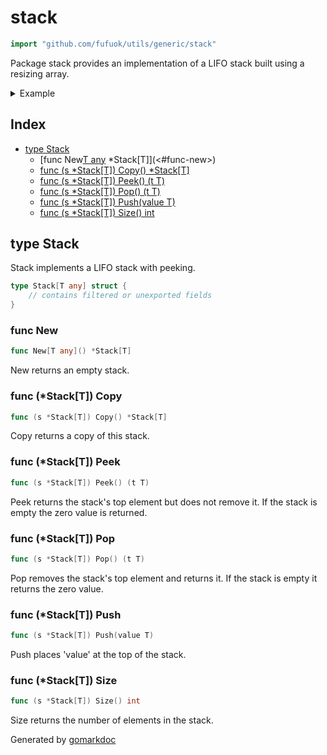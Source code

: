 <!-- Code generated by gomarkdoc. DO NOT EDIT -->

# stack

```go
import "github.com/fufuok/utils/generic/stack"
```

Package stack provides an implementation of a LIFO stack built using a resizing array.

<details><summary>Example</summary>
<p>

```go
package main

import (
	"fmt"
	"github.com/fufuok/utils/generic/stack"
)

func main() {
	st := stack.New[string]()
	st.Push("foo")
	st.Push("bar")

	fmt.Println(st.Pop())
	fmt.Println(st.Peek())

	st.Push("baz")
	fmt.Println(st.Size())
}
```

#### Output

```
bar
foo
2
```

</p>
</details>

## Index

- [type Stack](<#type-stack>)
  - [func New[T any]() *Stack[T]](<#func-new>)
  - [func (s *Stack[T]) Copy() *Stack[T]](<#func-stackt-copy>)
  - [func (s *Stack[T]) Peek() (t T)](<#func-stackt-peek>)
  - [func (s *Stack[T]) Pop() (t T)](<#func-stackt-pop>)
  - [func (s *Stack[T]) Push(value T)](<#func-stackt-push>)
  - [func (s *Stack[T]) Size() int](<#func-stackt-size>)


## type Stack

Stack implements a LIFO stack with peeking.

```go
type Stack[T any] struct {
    // contains filtered or unexported fields
}
```

### func New

```go
func New[T any]() *Stack[T]
```

New returns an empty stack.

### func \(\*Stack\[T\]\) Copy

```go
func (s *Stack[T]) Copy() *Stack[T]
```

Copy returns a copy of this stack.

### func \(\*Stack\[T\]\) Peek

```go
func (s *Stack[T]) Peek() (t T)
```

Peek returns the stack's top element but does not remove it. If the stack is empty the zero value is returned.

### func \(\*Stack\[T\]\) Pop

```go
func (s *Stack[T]) Pop() (t T)
```

Pop removes the stack's top element and returns it. If the stack is empty it returns the zero value.

### func \(\*Stack\[T\]\) Push

```go
func (s *Stack[T]) Push(value T)
```

Push places 'value' at the top of the stack.

### func \(\*Stack\[T\]\) Size

```go
func (s *Stack[T]) Size() int
```

Size returns the number of elements in the stack.



Generated by [gomarkdoc](<https://github.com/princjef/gomarkdoc>)
